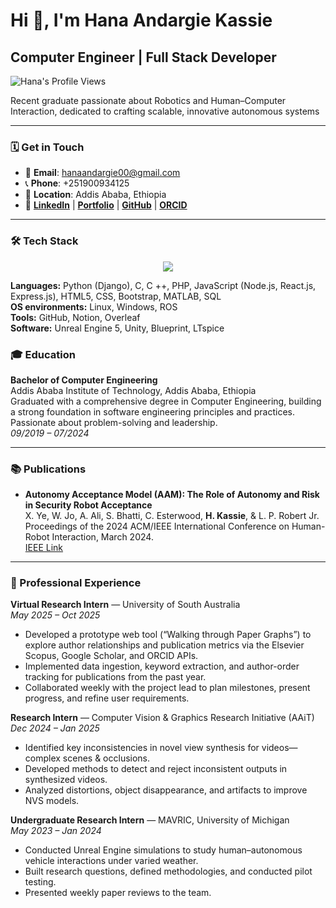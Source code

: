 <h1 align="left">Hi 👋, I'm Hana Andargie Kassie</h1>
<h2 align="left">Computer Engineer | Full Stack Developer</h2>

<p align="left">
  <img src="https://komarev.com/ghpvc/?username=HanaAndargie&label=Profile%20Views&color=0e75b6&style=flat" alt="Hana's Profile Views" />
</p>

<p align="left">
  Recent graduate passionate about Robotics and Human–Computer Interaction, dedicated to crafting scalable, innovative autonomous systems
</p>

---

### 🗓️ Get in Touch
- 📧 **Email**: [hanaandargie00@gmail.com](mailto:hanaandargie00@gmail.com)  
- 📞 **Phone**: +251900934125  
- 📍 **Location**: Addis Ababa, Ethiopia  
- 🔗 **[LinkedIn](https://www.linkedin.com/in/hana-kassie-19b326227/)** | **[Portfolio](https://hana-portfolio-68sa.vercel.app/)** | **[GitHub](https://github.com/HanaAndargie)** | **[ORCID](https://orcid.org/0009-0001-3680-0400)**  

---

### 🛠️ Tech Stack


<p align="center">
  <img src="https://skillicons.dev/icons?i=python,django,c,cpp,php,js,nodejs,react,express,html,css,bootstrap,matlab,mysql,linux,windows,github,notion,unity" />
</p>

**Languages:** Python (Django), C, C ++, PHP, JavaScript (Node.js, React.js, Express.js), HTML5, CSS, Bootstrap, MATLAB, SQL  
**OS environments:** Linux, Windows, ROS  
**Tools:** GitHub, Notion, Overleaf  
**Software:** Unreal Engine 5, Unity, Blueprint, LTspice



### 🎓 Education
**Bachelor of Computer Engineering**  
Addis Ababa Institute of Technology, Addis Ababa, Ethiopia  
Graduated with a comprehensive degree in Computer Engineering, building a strong foundation in software engineering principles and practices. Passionate about problem-solving and leadership.  
*09/2019 – 07/2024*

---

### 📚 Publications
- **Autonomy Acceptance Model (AAM): The Role of Autonomy and Risk in Security Robot Acceptance**  
  X. Ye, W. Jo, A. Ali, S. Bhatti, C. Esterwood, **H. Kassie**, & L. P. Robert Jr.  
  Proceedings of the 2024 ACM/IEEE International Conference on Human-Robot Interaction, March 2024.  
  [IEEE Link](https://ieeexplore.ieee.org/document/10660878)

---

### 💼 Professional Experience
**Virtual Research Intern** — University of South Australia  
*May 2025 – Oct 2025*  
- Developed a prototype web tool (“Walking through Paper Graphs”) to explore author relationships and publication metrics via the Elsevier Scopus, Google Scholar, and ORCID APIs.  
- Implemented data ingestion, keyword extraction, and author-order tracking for publications from the past year.  
- Collaborated weekly with the project lead to plan milestones, present progress, and refine user requirements.

**Research Intern** — Computer Vision & Graphics Research Initiative (AAiT)  
*Dec 2024 – Jan 2025*  
- Identified key inconsistencies in novel view synthesis for videos—complex scenes & occlusions.  
- Developed methods to detect and reject inconsistent outputs in synthesized videos.  
- Analyzed distortions, object disappearance, and artifacts to improve NVS models.

**Undergraduate Research Intern** — MAVRIC, University of Michigan  
*May 2023 – Jan 2024*  
- Conducted Unreal Engine simulations to study human–autonomous vehicle interactions under varied weather.  
- Built research questions, defined methodologies, and conducted pilot testing.  
- Presented weekly paper reviews to the team.


<!-- ### 📈 My Stats
<table align="center">
  <tr>
    <td><img src="https://github-readme-stats.vercel.app/api/top-langs?username=HanaAndargie&show_icons=true&locale=en&layout=compact&theme=radical" alt="Top Languages" /></td>
    <td><img src="https://github-readme-stats.vercel.app/api?username=HanaAndargie&show_icons=true&locale=en&theme=radical" alt="GitHub Stats" /></td>
  </tr>
</table>

<p align="center">
  <img src="https://github-readme-streak-stats.herokuapp.com/?user=HanaAndargie&theme=radical" alt="Streak Stats" />
</p> -->

